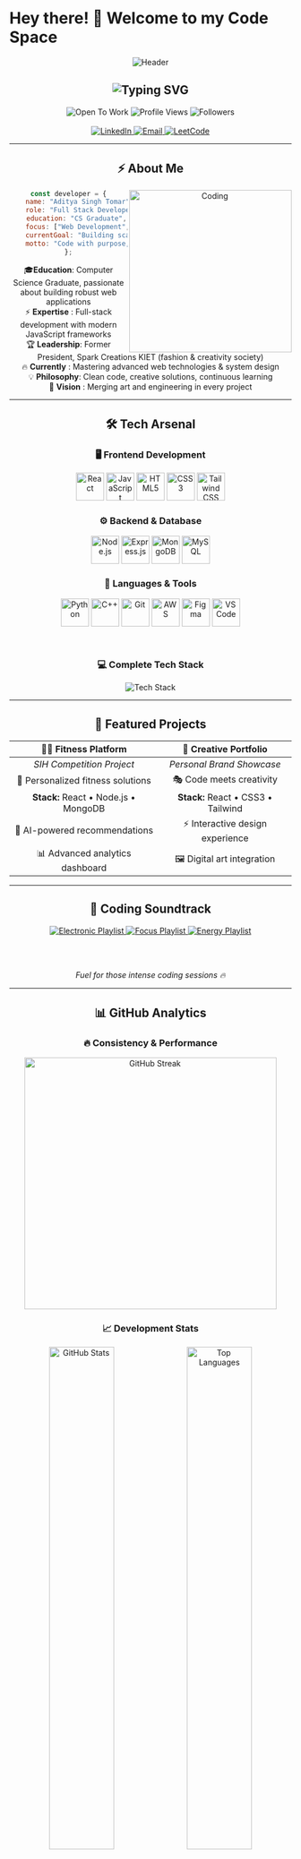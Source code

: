 # Hey there! 👋 Welcome to my Code Space

<div align="center">
  
  <img src="https://capsule-render.vercel.app/api?type=waving&color=gradient&customColorList=0,1,2,3,4&height=140&section=header&text=Aditya%20Singh%20Tomar&fontSize=40&fontColor=ffffff&animation=fadeIn&fontAlignY=35" alt="Header"/>
  
  <h2>
    <img src="https://readme-typing-svg.demolab.com?font=JetBrains+Mono&size=26&duration=2500&pause=800&color=00D9FF&center=true&vCenter=true&width=500&lines=Full+Stack+Developer;CS+Graduate;Problem+Solver;Tech+Enthusiast" alt="Typing SVG" />
  </h2>
  
  <div>
    <img src="https://img.shields.io/badge/🚀-Open%20To%20Work-00D9FF?style=for-the-badge&logo=rocket&logoColor=white" alt="Open To Work"/>
  <img src="https://komarev.com/ghpvc/?username=adityas-tomar21&color=blue&style=for-the-badge&label=Profile+Views" alt="Profile Views"/>
<img src="https://img.shields.io/github/followers/Aditya-tomar21?style=for-the-badge&color=orange&logo=github&logoColor=white" alt="Followers"/>
  </div>
  <br/>
  
<div>
  <a href="https://www.linkedin.com/in/aditya-singh-tomar-21-11-2k01/" title="aditya-singh-tomar-21-11-2k01">
    <img src="https://img.shields.io/badge/LinkedIn-0077B5?style=for-the-badge&logo=linkedin&logoColor=white" alt="LinkedIn"/>
  </a>
  <a href="mailto:adityasinghtomar890@gmail.com" title="adityasinghtomar890@gmail.com">
    <img src="https://img.shields.io/badge/Gmail-D14836?style=for-the-badge&logo=gmail&logoColor=white" alt="Email"/>
  </a>
  <a href="https://leetcode.com/u/aditya_tomar2111/" title="aditya_tomar2111">
    <img src="https://img.shields.io/badge/LeetCode-FFA116?style=for-the-badge&logo=leetcode&logoColor=white" alt="LeetCode"/>
  </a>
</div>


---

## ⚡ About Me

<img align="right" alt="Coding" width="290" src="https://media2.giphy.com/media/v1.Y2lkPTc5MGI3NjExZGRhOGlrajFpOXlsbm1kdnVwdXNha3pkZXZxam1pNGVxcmpxMGM0cCZlcD12MV9pbnRlcm5hbF9naWZfYnlfaWQmY3Q9Zw/QXwtfadqo7wbfmT46H/giphy.gif"/>

```javascript
const developer = {
    name: "Aditya Singh Tomar",
    role: "Full Stack Developer",
    education: "CS Graduate",
    focus: ["Web Development", "Problem Solving"],
    currentGoal: "Building scalable applications",
    motto: "Code with purpose, build with passion"
};
```

🎓**Education**: Computer Science Graduate, passionate about building robust web applications  
⚡ **Expertise** : Full-stack development with modern JavaScript frameworks  
🏆 **Leadership**: Former President, Spark Creations KIET (fashion & creativity society)  
🔥 **Currently** : Mastering advanced web technologies & system design  
💡 **Philosophy**: Clean code, creative solutions, continuous learning  
🎨 **Vision**    : Merging art and engineering in every project  


---

## 🛠️ Tech Arsenal

<div align="center">
  
 <h3>🖥️ Frontend Development</h3>
<p>
  <img src="https://skillicons.dev/icons?i=react" alt="React" width="50" height="50" title="React"/>
  <img src="https://skillicons.dev/icons?i=js" alt="JavaScript" width="50" height="50" title="JavaScript"/>
  <img src="https://skillicons.dev/icons?i=html" alt="HTML5" width="50" height="50" title="HTML5"/>
  <img src="https://skillicons.dev/icons?i=css" alt="CSS3" width="50" height="50" title="CSS3"/>
  <img src="https://skillicons.dev/icons?i=tailwind" alt="Tailwind CSS" width="50" height="50" title="Tailwind CSS"/>
</p>

<h3>⚙️ Backend & Database</h3>
<p>
  <img src="https://skillicons.dev/icons?i=nodejs" alt="Node.js" width="50" height="50" title="Node.js"/>
  <img src="https://skillicons.dev/icons?i=express" alt="Express.js" width="50" height="50" title="Express.js"/>
  <img src="https://skillicons.dev/icons?i=mongodb" alt="MongoDB" width="50" height="50" title="MongoDB"/>
  <img src="https://skillicons.dev/icons?i=mysql" alt="MySQL" width="50" height="50" title="MySQL"/>
</p>

<h3>🔧 Languages & Tools</h3>
<p>
  <img src="https://skillicons.dev/icons?i=python" alt="Python" width="50" height="50" title="Python"/>
  <img src="https://skillicons.dev/icons?i=cpp" alt="C++" width="50" height="50" title="C++"/>
  <img src="https://skillicons.dev/icons?i=git" alt="Git" width="50" height="50" title="Git"/>
  <img src="https://skillicons.dev/icons?i=aws" alt="AWS" width="50" height="50" title="AWS"/>
  <img src="https://skillicons.dev/icons?i=figma" alt="Figma" width="50" height="50" title="Figma"/>
  <img src="https://skillicons.dev/icons?i=vscode" alt="VS Code" width="50" height="50" title="VS Code"/>
</p>


  <br/>
  
  <!-- Alternative: All in one row -->
  <h3>💻 Complete Tech Stack</h3>
  <img src="https://skillicons.dev/icons?i=react,js,html,css,tailwind,nodejs,express,mongodb,mysql,python,cpp,git,aws,figma,vscode&theme=dark&perline=8" alt="Tech Stack"/>

</div>

---

## 🎯 Featured Projects

<div align="center">

| 🏋️‍♂️ **Fitness Platform** | 🎨 **Creative Portfolio** |
|:---:|:---:|
| *SIH Competition Project* | *Personal Brand Showcase* |
| 💪 Personalized fitness solutions | 🎭 Code meets creativity |
| **Stack:** React • Node.js • MongoDB | **Stack:** React • CSS3 • Tailwind |
| 🤖 AI-powered recommendations | ⚡ Interactive design experience |
| 📊 Advanced analytics dashboard | 🖼️ Digital art integration |

</div>

---

## 🎵 Coding Soundtrack

<div align="center">
  <a href="https://open.spotify.com/playlist/37i9dQZF1DWXRqgorJj26U" target="_blank">
    <img src="https://img.shields.io/badge/🎧-Electronic%20Focus-1DB954?style=for-the-badge&logo=spotify&logoColor=white" alt="Electronic Playlist"/>
  </a>
  <a href="https://open.spotify.com/playlist/37i9dQZF1DX0XUsuxWHRQd" target="_blank">
    <img src="https://img.shields.io/badge/🎵-Deep%20Focus-1DB954?style=for-the-badge&logo=spotify&logoColor=white" alt="Focus Playlist"/>
  </a>
  <a href="https://open.spotify.com/playlist/37i9dQZF1DX4sWSpwq3LiO" target="_blank">
    <img src="https://img.shields.io/badge/⚡-Coding%20Energy-1DB954?style=for-the-badge&logo=spotify&logoColor=white" alt="Energy Playlist"/>
  </a>
  
  <br/><br/>

  *Fuel for those intense coding sessions 🔥*

</div>



---

## 📊 GitHub Analytics

<div align="center">

### 🔥 Consistency & Performance
<img src="https://github-readme-streak-stats.herokuapp.com/?user=Aditya-tomar21&theme=dark&hide_border=true&stroke=00D9FF&ring=FFA500&fire=FF6347&currStreakLabel=00D9FF" alt="GitHub Streak" width="450"/>

<br/>

### 📈 Development Stats
<img src="https://github-readme-stats.vercel.app/api?username=Aditya-tomar21&show_icons=true&theme=dark&hide_border=true&count_private=true&include_all_commits=true&title_color=00D9FF&text_color=ffffff&icon_color=FFA500" alt="GitHub Stats" width="48%"/>
<img src="https://github-readme-stats.vercel.app/api/top-langs/?username=Aditya-tomar21&layout=compact&theme=dark&hide_border=true&langs_count=6&title_color=00D9FF&text_color=ffffff" alt="Top Languages" width="48%"/>

### 🏆 Achievements
<img src="https://github-profile-trophy.vercel.app/?username=Aditya-tomar21&theme=darkhub&no-frame=true&row=1&column=6&margin-w=15" alt="GitHub Trophies"/>

</div>

---

## 💪 Daily Motivation

<div align="center">
  <img src="https://quotes-github-readme.vercel.app/api?type=horizontal&theme=dark&border=true" alt="Developer Quote"/>
</div>

---

## 🤝 Let's Build Something Great

<div align="center">
  
  <img src="https://readme-typing-svg.demolab.com?font=JetBrains+Mono&size=20&duration=3000&pause=1000&color=00D9FF&center=true&vCenter=true&width=600&lines=Ready+to+collaborate+on+exciting+projects;Always+exploring+new+technologies;Let's+create+something+impactful+together;Open+to+opportunities+and+challenges" alt="Connect Message" />

  <br/><br/>

  <div>
    <a href="mailto:adityasinghtomar890@gmail.com">
      <img src="https://img.shields.io/badge/📧%20Get%20In%20Touch-EA4335?style=for-the-badge&logo=gmail&logoColor=white" alt="Email"/>
    </a>
    <a href="https://www.linkedin.com/in/aditya-singh-tomar-21-11-2k01/" target="_blank">
      <img src="https://img.shields.io/badge/💼%20Professional%20Network-0077B5?style=for-the-badge&logo=linkedin&logoColor=white" alt="LinkedIn"/>
    </a>
    <a href="https://leetcode.com/u/aditya_tomar2111/" target="_blank">
      <img src="https://img.shields.io/badge/⚔️%20Coding%20Challenges-FFA116?style=for-the-badge&logo=leetcode&logoColor=white" alt="LeetCode"/>
    </a>
  </div>
  
  <br/>
  
  **💬 Talk to me about:** React Development, System Design, Full Stack Architecture  
  **⚡ Strength:** Building scalable solutions with clean, efficient code  
  **🎯 Mission:** *Creating technology that makes a difference*

</div>

---

<div align="center">
  <img src="https://capsule-render.vercel.app/api?type=waving&color=gradient&customColorList=0,1,2,3,4&height=100&section=footer&text=Thanks%20for%20checking%20out%20my%20profile!&fontSize=16&fontColor=ffffff&animation=twinkling&fontAlignY=75" alt="Footer"/>
  
  <br/>
  
  <sub>⭐ If you find my work interesting, consider starring some repositories!</sub>  
  <br/>  
  <sub>🚀 *"Great software is built by great teams"* 🚀</sub>
</div>
